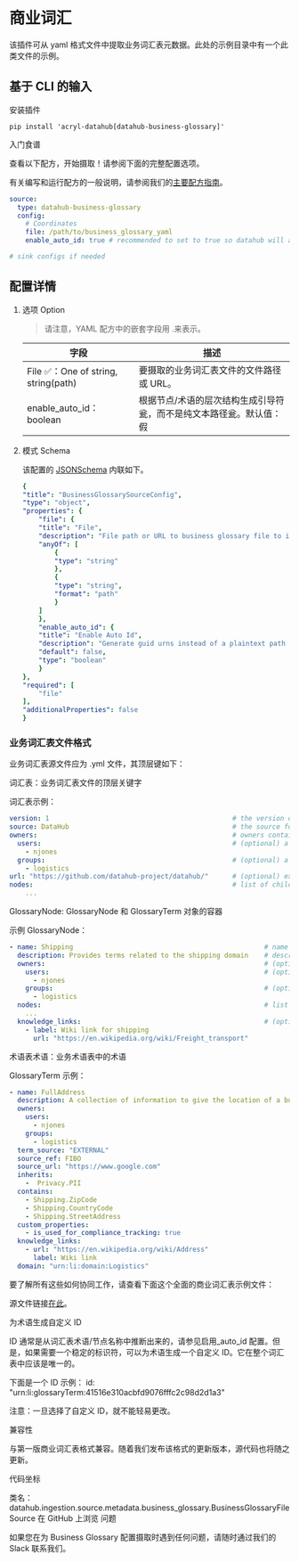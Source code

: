 # 商业词汇

该插件可从 yaml 格式文件中提取业务词汇表元数据。此处的示例目录中有一个此类文件的示例。

## 基于 CLI 的输入

安装插件

`pip install 'acryl-datahub[datahub-business-glossary]'`

入门食谱

查看以下配方，开始摄取！请参阅下面的完整配置选项。

有关编写和运行配方的一般说明，请参阅我们的[主要配方指南](https://datahubproject.io/docs/metadata-ingestion#recipes)。

```yaml
source:
  type: datahub-business-glossary
  config:
    # Coordinates
    file: /path/to/business_glossary_yaml
    enable_auto_id: true # recommended to set to true so datahub will auto-generate guids from your term names

# sink configs if needed
```

## 配置详情

1. 选项 Option

    > 请注意，YAML 配方中的嵌套字段用 .来表示。

    |字段 |描述|
    |-|-|
    |File ✅：One of string, string(path)|要摄取的业务词汇表文件的文件路径或 URL。|
    |enable_auto_id：boolean|根据节点/术语的层次结构生成引导符瓮，而不是纯文本路径瓮。默认值： 假|

2. 模式 Schema

    该配置的 [JSONSchema](https://json-schema.org/) 内联如下。

    ```yaml
    {
    "title": "BusinessGlossarySourceConfig",
    "type": "object",
    "properties": {
        "file": {
        "title": "File",
        "description": "File path or URL to business glossary file to ingest.",
        "anyOf": [
            {
            "type": "string"
            },
            {
            "type": "string",
            "format": "path"
            }
        ]
        },
        "enable_auto_id": {
        "title": "Enable Auto Id",
        "description": "Generate guid urns instead of a plaintext path urn with the node/term's hierarchy.",
        "default": false,
        "type": "boolean"
        }
    },
    "required": [
        "file"
    ],
    "additionalProperties": false
    }
    ```

### 业务词汇表文件格式

业务词汇表源文件应为 .yml 文件，其顶层键如下：

词汇表：业务词汇表文件的顶层关键字

词汇表示例：

```yml
version: 1                                              # the version of business glossary file config the config conforms to. Currently the only version released is `1`.
source: DataHub                                         # the source format of the terms. Currently only supports `DataHub`
owners:                                                 # owners contains two nested fields
  users:                                                # (optional) a list of user IDs
    - njones
  groups:                                               # (optional) a list of group IDs
    - logistics
url: "https://github.com/datahub-project/datahub/"      # (optional) external url pointing to where the glossary is defined externally, if applicable
nodes:                                                  # list of child **GlossaryNode** objects. See **GlossaryNode** section below
    ...
```

GlossaryNode: GlossaryNode 和 GlossaryTerm 对象的容器

示例 GlossaryNode：

```yml
- name: Shipping                                                # name of the node
  description: Provides terms related to the shipping domain    # description of the node
  owners:                                                       # (optional) owners contains 2 nested fields
    users:                                                      # (optional) a list of user IDs
      - njones
    groups:                                                     # (optional) a  list of group IDs
      - logistics
  nodes:                                                        # list of child **GlossaryNode** objects
    ...
  knowledge_links:                                              # (optional) list of **KnowledgeCard** objects
    - label: Wiki link for shipping
      url: "https://en.wikipedia.org/wiki/Freight_transport"
```

术语表术语：业务术语表中的术语

GlossaryTerm 示例：

```yml
- name: FullAddress                                                          # name of the term
  description: A collection of information to give the location of a building or plot of land.    # description of the term
  owners:                                                                   # (optional) owners contains 2 nested fields
    users:                                                                  # (optional) a list of user IDs
      - njones
    groups:                                                                 # (optional) a  list of group IDs
      - logistics
  term_source: "EXTERNAL"                                                   # one of `EXTERNAL` or `INTERNAL`. Whether the term is coming from an external glossary or one defined in your organization.
  source_ref: FIBO                                                          # (optional) if external, what is the name of the source the glossary term is coming from?
  source_url: "https://www.google.com"                                      # (optional) if external, what is the url of the source definition?
  inherits:                                                                 # (optional) list of **GlossaryTerm** that this term inherits from
    -  Privacy.PII
  contains:                                                                 # (optional) a list of **GlossaryTerm** that this term contains
    - Shipping.ZipCode
    - Shipping.CountryCode
    - Shipping.StreetAddress
  custom_properties:                                                        # (optional) a map of key/value pairs of arbitrary custom properties
    - is_used_for_compliance_tracking: true
  knowledge_links:                                                          # (optional) a list of **KnowledgeCard** related to this term. These appear as links on the glossary node's page
    - url: "https://en.wikipedia.org/wiki/Address"
      label: Wiki link
  domain: "urn:li:domain:Logistics"                                            # (optional) domain name or domain urn
```

要了解所有这些如何协同工作，请查看下面这个全面的商业词汇表示例文件：

源文件链接[在此](../../metadata-ingestion/examples/bootstrap_data/business_glossary.yml)。

为术语生成自定义 ID

ID 通常是从词汇表术语/节点名称中推断出来的，请参见启用_auto_id 配置。但是，如果需要一个稳定的标识符，可以为术语生成一个自定义 ID。它在整个词汇表中应该是唯一的。

下面是一个 ID 示例： id: "urn:li:glossaryTerm:41516e310acbfd9076fffc2c98d2d1a3"

注意：一旦选择了自定义 ID，就不能轻易更改。

兼容性

与第一版商业词汇表格式兼容。随着我们发布该格式的更新版本，源代码也将随之更新。

代码坐标

类名：datahub.ingestion.source.metadata.business_glossary.BusinessGlossaryFileSource
在 GitHub 上浏览
问题

如果您在为 Business Glossary 配置摄取时遇到任何问题，请随时通过我们的 Slack 联系我们。